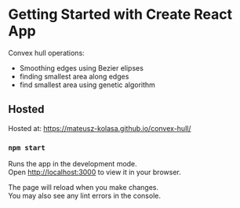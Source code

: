 
# Getting Started with Create React App

Convex hull operations:
- Smoothing edges using Bezier elipses
- finding smallest area along edges 
- find smallest area using genetic algorithm

## Hosted
Hosted at:
https://mateusz-kolasa.github.io/convex-hull/

### `npm start`

Runs the app in the development mode.\
Open [http://localhost:3000](http://localhost:3000) to view it in your browser.

The page will reload when you make changes.\
You may also see any lint errors in the console.

